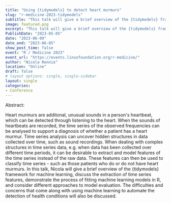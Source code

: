 ```yaml
---
title: "Using {tidymodels} to detect heart murmurs"
slug: "r-medicine-2023-tidymodels"
subtitle: "This talk will give a brief overview of the {tidymodels} framework for machine learning, discuss the extraction of time series features, demonstrate the process of fitting machine learning models in R to heart sound recordings, and consider different approaches to model evaluation."
image: featured.png
excerpt: "This talk will give a brief overview of the {tidymodels} framework for machine learning, discuss the extraction of time series features, demonstrate the process of fitting machine learning models in R to heart sound recordings, and consider different approaches to model evaluation."
PublishDate: "2023-05-05"
date: "2023-06-09"
date_end: "2023-06-05"
show_post_time: false
event: "R / Medicine 2023"
event_url: "https://events.linuxfoundation.org/r-medicine/"
author: "Nicola Rennie"
location: "Online"
draft: false
# layout options: single, single-sidebar
layout: single
categories:
- Conference
---
```


Abstract:

Heart murmurs are additonal, unusual sounds in a person's heartbeat, which can be detected through listening to the heart. When the sounds of heartbeats are recorded, the time series of the observed frequencies can be analysed to support a diagnosis of whether a patient has a heart murmur. Time series analysis can uncover hidden structures in data collected over time, such as sound recordings. When dealing with complex structures in time series data, e.g. when data has been collected over different time periods, it can be desirable to extract and model features of the time series instead of the raw data. These features can then be used to classify time series - such as those patients who do or do not have heart murmurs. In this talk, Nicola will give a brief overview of the {tidymodels} framework for machine learning, discuss the extraction of time series features, demonstrate the process of fitting machine learning models in R, and consider different approaches to model evaluation. The difficulties and concerns that come along with using machine learning to automate the detection of health conditions will also be discussed.
